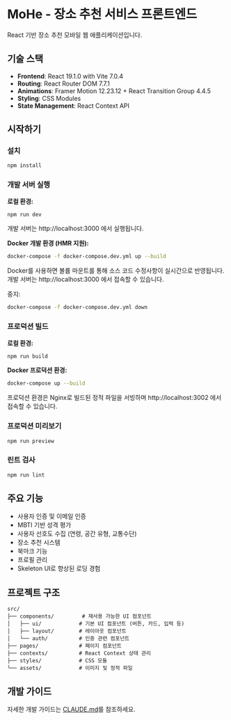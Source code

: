 # MoHe - 장소 추천 서비스 프론트엔드

React 기반 장소 추천 모바일 웹 애플리케이션입니다.

## 기술 스택

- **Frontend**: React 19.1.0 with Vite 7.0.4
- **Routing**: React Router DOM 7.7.1
- **Animations**: Framer Motion 12.23.12 + React Transition Group 4.4.5
- **Styling**: CSS Modules
- **State Management**: React Context API

## 시작하기

### 설치

```bash
npm install
```

### 개발 서버 실행

**로컬 환경:**
```bash
npm run dev
```

개발 서버는 http://localhost:3000 에서 실행됩니다.

**Docker 개발 환경 (HMR 지원):**
```bash
docker-compose -f docker-compose.dev.yml up --build
```

Docker를 사용하면 볼륨 마운트를 통해 소스 코드 수정사항이 실시간으로 반영됩니다. 개발 서버는 http://localhost:3000 에서 접속할 수 있습니다.

중지:
```bash
docker-compose -f docker-compose.dev.yml down
```

### 프로덕션 빌드

**로컬 환경:**
```bash
npm run build
```

**Docker 프로덕션 환경:**
```bash
docker-compose up --build
```

프로덕션 환경은 Nginx로 빌드된 정적 파일을 서빙하며 http://localhost:3002 에서 접속할 수 있습니다.

### 프로덕션 미리보기

```bash
npm run preview
```

### 린트 검사

```bash
npm run lint
```

## 주요 기능

- 사용자 인증 및 이메일 인증
- MBTI 기반 성격 평가
- 사용자 선호도 수집 (연령, 공간 유형, 교통수단)
- 장소 추천 시스템
- 북마크 기능
- 프로필 관리
- Skeleton UI로 향상된 로딩 경험

## 프로젝트 구조

```
src/
├── components/         # 재사용 가능한 UI 컴포넌트
│   ├── ui/            # 기본 UI 컴포넌트 (버튼, 카드, 입력 등)
│   ├── layout/        # 레이아웃 컴포넌트
│   └── auth/          # 인증 관련 컴포넌트
├── pages/             # 페이지 컴포넌트
├── contexts/          # React Context 상태 관리
├── styles/            # CSS 모듈
└── assets/            # 이미지 및 정적 파일
```

## 개발 가이드

자세한 개발 가이드는 [CLAUDE.md](./CLAUDE.md)를 참조하세요.
